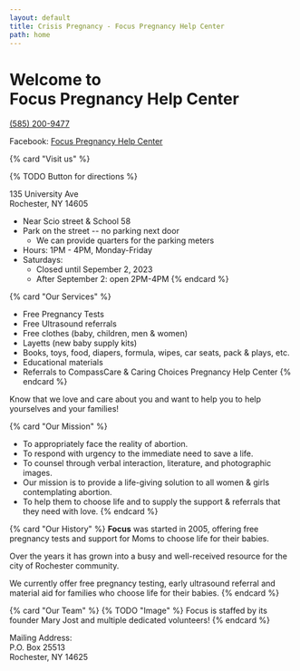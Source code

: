 ```yaml
---
layout: default
title: Crisis Pregnancy - Focus Pregnancy Help Center 
path: home
---
```


<div class="container mx-auto flex flex-col justify-center items-center">

<div class="header">
<h1>
  Welcome to
  <br />
  <strong class="bg-clip-text text-transparent bg-gradient-to-r from-blue-500 to-purple-500">
    Focus Pregnancy Help Center
  </strong>
</h1>

<div class="phone">

[(585) 200-9477](tel:5852009477)

</div>



<div class="flex px-4 sp-4">
</div>

Facebook: [Focus Pregnancy Help Center](https://www.facebook.com/focuspregnancyhelpcenter/)
</div>


{% card "Visit us" %}

{% TODO Button for directions %}

<p class="address px-4">
  135 University Ave
  <br />
  Rochester, NY 14605
</p>

- Near Scio street & School 58
- Park on the street -- no parking next door
    - We can provide quarters for the parking meters
- Hours: 1PM - 4PM, Monday-Friday
- Saturdays:
    - Closed until Sepember 2, 2023
    - After September 2: open 2PM-4PM
{% endcard %}

{% card "Our Services" %}
- Free Pregnancy Tests
- Free Ultrasound referrals
- Free clothes (baby, children, men & women)
- Layetts (new baby supply kits)
- Books, toys, food, diapers, formula, wipes, car seats, pack & plays, etc.
- Educational materials
- Referrals to CompassCare & Caring Choices Pregnancy Help Center
{% endcard %}

Know that we love and care about you and want to help you to help yourselves and your families!

{% card "Our Mission" %}
- To appropriately face the reality of abortion.
- To respond with urgency to the immediate need to save a life.
- To counsel through verbal interaction, literature, and photographic images.
- Our mission is to provide a life-giving solution to all women & girls contemplating abortion.
- To help them to choose life and to supply the support & referrals that they need with love.
{% endcard %}


{% card "Our History" %}
**Focus** was started in 2005, offering free pregnancy tests and support for Moms to choose life for their babies.

Over the years it has grown into a busy and well-received resource for the city of Rochester community.

We currently offer free pregnancy testing, early ultrasound referral and material aid for families who choose life for their babies.
{% endcard %}

{% card "Our Team" %}
{% TODO "Image" %}
Focus is staffed by its founder Mary Jost and multiple dedicated volunteers!
{% endcard %}

</div>

<p class="address px-4">
  Mailing Address:
  <br />
  P.O. Box 25513
  <br />
  Rochester, NY 14625
</p>